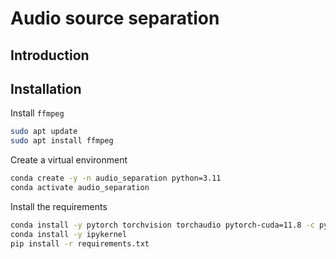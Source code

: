# Audio source separation

## Introduction

## Installation

Install `ffmpeg`

```bash
sudo apt update
sudo apt install ffmpeg
```

Create a virtual environment

```bash
conda create -y -n audio_separation python=3.11
conda activate audio_separation
```

Install the requirements

```bash
conda install -y pytorch torchvision torchaudio pytorch-cuda=11.8 -c pytorch -c nvidia
conda install -y ipykernel
pip install -r requirements.txt
```